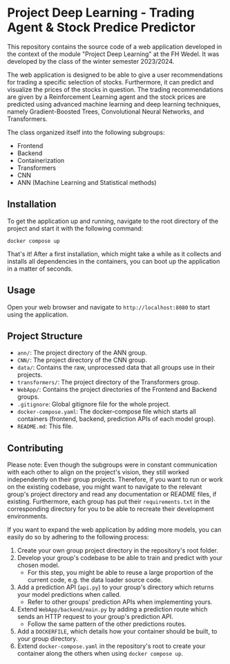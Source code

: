 # Project Deep Learning - Trading Agent & Stock Predice Predictor

This repository contains the source code of a web application developed in the context of the module "Project Deep Learning" at the FH Wedel.
It was developed by the class of the winter semester 2023/2024.

The web application is designed to be able to give a user recommendations for trading a specific selection of stocks. Furthermore, it can predict and visualize the prices of the stocks in question. The trading recommendations are given by a Reinforcement Learning agent and the stock prices are predicted using advanced machine learning and deep learning techniques, namely Gradient-Boosted Trees, Convolutional Neural Networks, and Transformers.

The class organized itself into the following subgroups:

- Frontend
- Backend
- Containerization
- Transformers
- CNN
- ANN (Machine Learning and Statistical methods)

## Installation

To get the application up and running, navigate to the root directory of the project and start it with the following command:

`docker compose up`

That's it! After a first installation, which might take a while as it collects and installs all dependencies in the containers, you can boot up the application in a matter of seconds.

## Usage

Open your web browser and navigate to `http://localhost:8080` to start using the application.

## Project Structure

- `ann/`: The project directory of the ANN group.
- `CNN/`: The project directory of the CNN group.
- `data/`: Contains the raw, unprocessed data that all groups use in their projects.
- `transformers/`: The project directory of the Transformers group.
- `WebApp/`: Contains the project directories of the Frontend and Backend groups.
- `.gitignore`: Global gitignore file for the whole project.
- `docker-compose.yaml`: The docker-compose file which starts all containers (frontend, backend, prediction APIs of each model group).
- `README.md`: This file.

## Contributing

Please note: Even though the subgroups were in constant communication with each other to align on the project's vision, they still worked independently on their group projects. Therefore, if you want to run or work on the existing codebase, you might want to navigate to the relevant group's project directory and read any documentation or README files, if existing. Furthermore, each group has put their `requirements.txt` in the corresponding directory for you to be able to recreate their development environments.

If you want to expand the web application by adding more models, you can easily do so by adhering to the following process:

1. Create your own group project directory in the repository's root folder.
2. Develop your group's codebase to be able to train and predict with your chosen model.
    - For this step, you might be able to reuse a large proportion of the current code, e.g. the data loader source code.
3. Add a prediction API (`api.py`) to your group's directory which returns your model predictions when called.
    - Refer to other groups' prediction APIs when implementing yours.
4. Extend `WebApp/backend/main.py` by adding a prediction route which sends an HTTP request to your group's prediction API.
    - Follow the same pattern of the other predictions routes.
5. Add a `DOCKERFILE`, which details how your container should be built, to your group directory.
6. Extend `docker-compose.yaml` in the repository's root to create your container along the others when using `docker compose up`.
